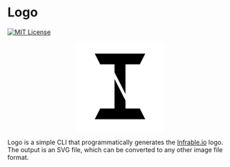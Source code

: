 # Logo

[![MIT License](https://img.shields.io/badge/License-MIT-blue.svg)](https://github.com/infrable-io/logo/blob/master/LICENSE)

<p align="center">
  <img src="https://github.com/infrable-io/logo/blob/master/assets/v2/logo.svg" width=200 height=200>
</p>

Logo is a simple CLI that programmatically generates the [Infrable.io](https://infrable.io) logo. The output is an SVG file, which can be converted to any other image file format.
